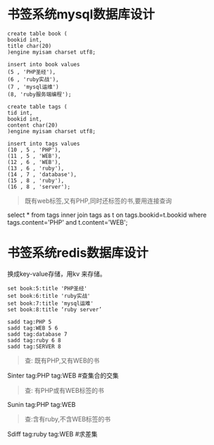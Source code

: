 # 书签系统mysql数据库设计
```mysql
create table book (
bookid int,
title char(20)
)engine myisam charset utf8;

insert into book values 
(5 , 'PHP圣经'),
(6 , 'ruby实战'),
(7 , 'mysql运维')
(8, 'ruby服务端编程');

create table tags (
tid int,
bookid int,
content char(20)
)engine myisam charset utf8;

insert into tags values 
(10 , 5 , 'PHP'),
(11 , 5 , 'WEB'),
(12 , 6 , 'WEB'),
(13 , 6 , 'ruby'),
(14 , 7 , 'database'),
(15 , 8 , 'ruby'),
(16 , 8 , 'server');
```
> 既有web标签,又有PHP,同时还标签的书,要用连接查询

select * from tags inner join tags as t on tags.bookid=t.bookid
where tags.content='PHP' and t.content='WEB';

# 书签系统redis数据库设计
换成key-value存储，用kv 来存储。
```mysql
set book:5:title 'PHP圣经'
set book:6:title 'ruby实战'
set book:7:title 'mysql运难'
set book:8:title ‘ruby server’

sadd tag:PHP 5
sadd tag:WEB 5 6
sadd tag:database 7
sadd tag:ruby 6 8
sadd tag:SERVER 8
```
> 查: 既有PHP,又有WEB的书

Sinter tag:PHP tag:WEB  #查集合的交集

> 查: 有PHP或有WEB标签的书

Sunin tag:PHP tag:WEB

> 查:含有ruby,不含WEB标签的书

Sdiff tag:ruby tag:WEB #求差集

